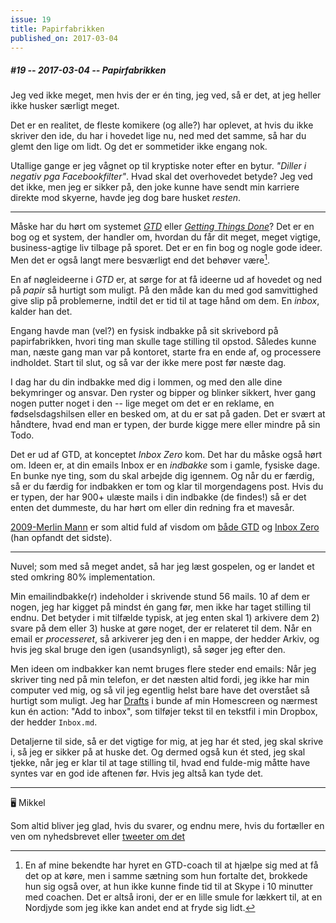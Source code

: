```yaml
---
issue: 19
title: Papirfabrikken
published_on: 2017-03-04
---
```


##### #19 -- 2017-03-04 -- Papirfabrikken

Jeg ved ikke meget, men hvis der er én ting, jeg ved, så er det, at jeg heller ikke husker særligt meget.

Det er en realitet, de fleste komikere (og alle?) har oplevet, at hvis du ikke skriver den ide, du har i hovedet lige nu, ned med det samme, så har du glemt den lige om lidt. Og det er sommetider ikke engang nok.

Utallige gange er jeg vågnet op til kryptiske noter efter en bytur. _"Diller i negativ pga Facebookfilter"_. Hvad skal det overhovedet betyde? Jeg ved det ikke, men jeg er sikker på, den joke kunne have sendt min karriere direkte mod skyerne, havde jeg dog bare husket _resten_.

---

Måske har du hørt om systemet [_GTD_][gtd] eller [_Getting Things Done_][gtd]? Det er en bog og et system, der handler om, hvordan du får dit meget, meget vigtige, business-agtige liv tilbage på sporet. Det er en fin bog og nogle gode ideer. Men det er også langt mere besværligt end det behøver være[^gtd].

En af nøgleideerne i _GTD_ er, at sørge for at få ideerne ud af hovedet og ned på _papir_ så hurtigt som muligt. På den måde kan du med god samvittighed give slip på problemerne, indtil det er tid til at tage hånd om dem. En _inbox_, kalder han det.

Engang havde man (vel?) en fysisk indbakke på sit skrivebord på papirfabrikken, hvori ting man skulle tage stilling til opstod. Således kunne man, næste gang man var på kontoret, starte fra en ende af, og processere indholdet. Start til slut, og så var der ikke mere post før næste dag.

I dag har du din indbakke med dig i lommen, og med den alle dine bekymringer og ansvar. Den ryster og bipper og blinker sikkert, hver gang nogen putter noget i den -- lige meget om det er en reklame, en fødselsdagshilsen eller en besked om, at du er sat på gaden. Det er svært at håndtere, hvad end man er typen, der burde kigge mere eller mindre på sin Todo.

Det er ud af GTD, at konceptet _Inbox Zero_ kom. Det har du måske også hørt om. Ideen er, at din emails Inbox er en _indbakke_ som i gamle, fysiske dage. En bunke nye ting, som du skal arbejde dig igennem. Og når du er færdig, så er du færdig for indbakken er tom og klar til morgendagens post. Hvis du er typen, der har 900+ ulæste mails i din indbakke (de findes!) så er det enten det dummeste, du har hørt om eller din redning fra et mavesår.

[2009-Merlin Mann][] er som altid fuld af visdom om [både GTD][] og [Inbox Zero][] (han opfandt det sidste).

---

Nuvel; som med så meget andet, så har jeg læst gospelen, og er landet et sted omkring 80% implementation.

Min emailindbakke(r) indeholder i skrivende stund 56 mails. 10 af dem er nogen, jeg har kigget på mindst én gang før, men ikke har taget stilling til endnu. Det betyder i mit tilfælde typisk, at jeg enten skal 1) arkivere dem 2) svare på dem eller 3) huske at gøre noget, der er relateret til dem. Når en email er _processeret_, så arkiverer jeg den i en mappe, der hedder Arkiv, og hvis jeg skal bruge den igen (usandsynligt), så søger jeg efter den.

Men ideen om indbakker kan nemt bruges flere steder end emails: Når jeg skriver ting ned på min telefon, er det næsten altid fordi, jeg ikke har min computer ved mig, og så vil jeg egentlig helst bare have det overstået så hurtigt som muligt. Jeg har [Drafts][] i bunde af min Homescreen og nærmest kun én action: "Add to inbox", som tilføjer tekst til en tekstfil i min Dropbox, der hedder `Inbox.md`.

Detaljerne til side, så er det vigtige for mig, at jeg har ét sted, jeg skal skrive i, så jeg er sikker på at huske det. Og dermed også kun ét sted, jeg skal tjekke, når jeg er klar til at tage stilling til, hvad end fulde-mig måtte have syntes var en god ide aftenen før. Hvis jeg altså kan tyde det.

---

🖥 Mikkel

Som altid bliver jeg glad, hvis du svarer, og endnu mere, hvis du fortæller en ven om nyhedsbrevet eller [tweeter om det](https://twitter.com/intent/tweet?text=https%3A%2F%2Fcomputers.mikkelmalmberg.dk%2Fissues%2F19)

[^gtd]: En af mine bekendte har hyret en GTD-coach til at hjælpe sig med at få det op at køre, men i samme sætning som hun fortalte det, brokkede hun sig også over, at hun ikke kunne finde tid til at Skype i 10 minutter med coachen. Det er altså ironi, der er en lille smule for lækkert til, at en Nordjyde som jeg ikke kan andet end at fryde sig lidt.

[gtd]: https://www.amazon.com/Getting-Things-Done-Stress-Free-Productivity/dp/0143126563/ref=sr_1_1?ie=UTF8&qid=1488632543&sr=8-1&keywords=getting+things+done
[2009-merlin mann]: https://43folders.com
[både gtd]: http://www.43folders.com/2004/09/08/getting-started-with-getting-things-done
[inbox zero]: http://www.43folders.com/izero
[drafts]: http://agiletortoise.com/drafts/
